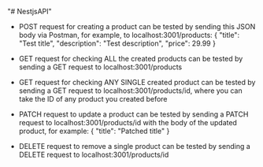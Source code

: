 "# NestjsAPI"

- POST request for creating a product can be tested by sending this JSON body via Postman, for example, to localhost:3001/products:
{
	"title": "Test title",
	"description": "Test description",
	"price": 29.99
}

- GET request for checking ALL the created products can be tested by sending a GET request to localhost:3001/products

- GET request for checking ANY SINGLE created product can be tested by sending a GET request to localhost:3001/products/id, where you can take the ID of any product you created before

- PATCH request to update a product can be tested by sending a PATCH request to localhost:3001/products/id with the body of the updated product, for example:
{
	"title": "Patched title"
}

- DELETE request to remove a single product can be tested by sending a DELETE request to localhost:3001/products/id